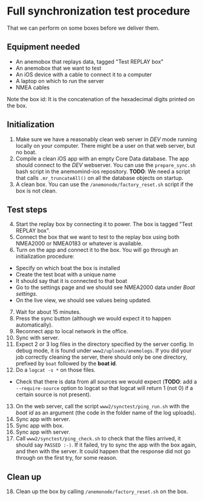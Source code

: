 # Full synchronization test procedure
That we can perform on some boxes before we deliver them.

## Equipment needed
  * An anemobox that replays data, tagged "Test REPLAY box"
  * An anemobox that we want to test
  * An iOS device with a cable to connect it to a computer
  * A laptop on which to run the server
  * NMEA cables

Note the box id: It is the concatenation of the hexadecimal digits printed on the box.

## Initialization

1. Make sure we have a reasonably clean web server in *DEV* mode running locally on your computer. There might be a user on that web server, but no boat.
2. Compile a clean iOS app with an empty Core Data database. The app should connect to the *DEV* webserver. You can use the ```prepare_sync.sh``` bash script in the anemomind-ios repository. **TODO**: We need a script that calls ```.mr_truncateAll()``` on all the database objects on startup.
3. A clean box. You can use the ```/anemonode/factory_reset.sh``` script if the box is not clean.

## Test steps

4. Start the replay box by connecting it to power. The box is tagged "Test REPLAY box".
5. Connect the box that we want to test to the replay box using both NMEA2000 or NMEA0183 or whatever is available.
6. Turn on the app and connect it to the box. You will go through an initialization procedure:
  - Specify on which boat the box is installed
  - Create the test boat with a unique name
  - It should say that it is connected to that boat
  - Go to the settings page and we should see NMEA2000 data under *Boat settings*.
  - On the live view, we should see values being updated.
7. Wait for about 15 minutes.
8. Press the sync button (although we would expect it to happen automatically).
9. Reconnect app to local network in the office.
10. Sync with server.
11. Expect 2 or 3 log files in the directory specified by the server config. In debug mode, it is found under ```www2/uploads/anemologs```. If you did your job correctly cleaning the server, there should only be one directory, prefixed by ```boat``` followed by the **boat id**.
12. Do a ```logcat -s *``` on those files.
  - Check that there is data from all sources we would expect (**TODO**: add a ```--require-source``` option to logcat so that logcat will return 1 (not 0) if a certain source is not present).
13. On the web server, call the script ```www2/synctest/ping_run.sh``` with the *boat id* as an argument (the code in the folder name of the log uploads). 
14. Sync app with server.
15. Sync app with box.
16. Sync app with server.
17. Call ```www2/synctest/ping_check.sh``` to check that the files arrived, it should say ```PASSED :-)```. If it failed, try to sync the app with the box again, and then with the server. It could happen that the response did not go through on the first try, for some reason.

## Clean up

18. Clean up the box by calling ```/anemonode/factory_reset.sh``` on the box.
